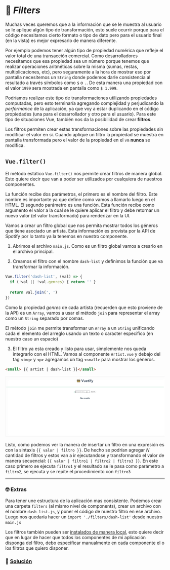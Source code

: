 # 🚬 *Filters*

Muchas veces queremos que a la información que se le muestra al usuario se le aplique algún tipo de transformación, esto suele ocurrir porque para el código necesitamos cierto formato o tipo de dato pero para el usuario final (en la vista) es mejor expresarlo de manera diferente.

Por ejemplo podemos tener algún tipo de propiedad numérica que refleje el valor total de una transacción comercial. Como desarrolladores necesitamos que esa propiedad sea un número porque tenemos que realizar operaciones aritméticas sobre la misma (sumas, restas, multiplicaciones, etc), pero seguramente a la hora de mostrar eso por pantalla necesitemos un `String` donde podemos darle consistencia al resultado a través símbolos como `$` o `.`. De esta manera una propiedad con el valor `1999` sera mostrada en pantalla como `$ 1.999`.

Podríamos realizar este tipo de transformaciones utilizando propiedades computadas, pero esto terminaría agregando complejidad y perjudicando la *performance* de la aplicación, ya que voy a estar duplicando en el código propiedades (una para el desarrollador y otro para el usuario). Para este tipo de situaciones Vue, también nos da la posibilidad de crear **filtros**.

Los filtros permiten crear estas transformaciones sobre las propiedades sin modificar el valor en si. Cuando aplique un filtro la propiedad se muestra en pantalla transformada pero el valor de la propiedad en el `vm` **nunca** se modifica.

## `Vue.filter()`

El método estático `Vue.filter()` nos permite crear filtros de manera global. Esto quiere decir que van a poder ser utilizados por cualquiera de nuestros componentes.

La función recibe dos parámetros, el primero es el nombre del filtro. Este nombre es importante ya que define como vamos a llamarlo luego en el HTML. El segundo parámetro es una función. Esta función recibe como argumento el valor a la cual se le quiere aplicar el filtro y debe retornar un nuevo valor (el valor transformado) para renderizar en la UI.

Vamos a crear un filtro global que nos permita mostrar todos los géneros que tiene asociado un artista. Esta información es provista por la API de Spotify por lo tanto ya la tenemos en nuestro componente.

1. Abrimos el archivo `main.js`. Como es un filtro global vamos a crearlo en el archivo principal.

2. Creamos el filtro con el nombre `dash-list` y definimos la función que va transformar la información.

```javascript
Vue.filter('dash-list', (val) => {
  if (!val || !val.genres) { return '' }

  return val.join(', ')
})
```

Como la propiedad *genres* de cada artista (recuerden que esto proviene de la API) es un `Array`, vamos a usar el método `join` para representar el array como un `String` separado por comas.

El método `join` me permite transformar un `Array` a un `String` unificando cada el elemento del arreglo usando un texto o caracter especifico (en nuestro caso un espacio)

3. El filtro ya esta creado y listo para usar, simplemente nos queda integrarlo con el HTML. Vamos al componente `Artist.vue` y debajo del tag `<img>` y `<p>` agregamos un tag `<small>` para mostrar los géneros.

```html
<small> {{ artist | dash-list }}</small>
```

![18](../img/18.gif)

Listo, como podemos ver la manera de insertar un filtro en una expresión es con la sintaxis `{{ valor | filtro }}`. De hecho se podrían agregar *N* cantidad de filtros y estos van a ir ejecutandose y transformando el valor de manera secuencial: `{{ valor | filtro1 | filtro2 | filtro3 }}`. En este caso primero se ejecuta `filtro1` y el resultado se le pasa como parámetro a `filtro2`, se ejecuta y se repite el procedimiento con `filtro3`

---
### 🤓 Extras
Para tener une estructura de la aplicación mas consistente. Podemos crear una carpeta `filters` (al mismo nivel de components), crear un archivo con el nombre `dash-list.js`, y poner el código de nuestro filtro en ese archivo. Luego nos quedaría hacer un `import './filters/dash-list'` desde nuestro `main.js`

Los filtros también pueden ser [instalados de manera local](https://vuejs.org/v2/guide/syntax.html#Filters), esto quiere decir que en lugar de hacer que todos los componentes de mi aplicación disponga del filtro, debo especificar manualmente en cada componente el o los filtros que quiero disponer.

### 📝 [Solución](https://github.com/ianaya89/workshop-vuejs/blob/master/hints/17.md)

